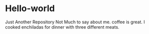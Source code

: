 # Hello-world
Just Another Repository
Not Much to say about me. coffee is great.
I cooked enchiladas for dinner with three different meats.
